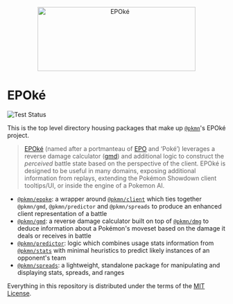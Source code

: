 <p align="center"><img alt="EPOké" width="364" height="148" src="https://pkmn.cc/EPOke.png" /></p>

# EPOké

![Test Status](https://github.com/pkmn/EPOke/workflows/Tests/badge.svg)

This is the top level directory housing packages that make up [`@pkmn`](https://pkmn.cc/@pkmn/)'s
EPOké project.

> [EPOké](https://pkmn.cc/epoke) (named after a portmanteau of
[EPO](https://en.wikipedia.org/wiki/Erythropoietin) and ‘Poké’) leverages a reverse damage
calculator ([gmd](gmd)) and additional logic to construct the *perceived* battle state based on the
perspective of the client. EPOké is designed to be useful in many domains, exposing additional
information from replays, extending the Pokémon Showdown client tooltips/UI, or inside the engine
of a Pokemon AI.

- [`@pkmn/epoke`](epoke): a wrapper around
  [`@pkmn/client`](https://github.com/pkmn/ps/tree/master/client) which ties together `@pkmn/gmd`,
  `@pkmn/predictor` and `@pkmn/spreads` to produce an enhanced client representation of a battle
- [`@pkmn/gmd`](gmd): a reverse damage calculator built on top of
  [`@pkmn/dmg`](https://github.com/pkmn/dmg) to deduce information about a Pokémon's moveset based
  on the damage it deals or receives in battle
- [`@pkmn/predictor`](predictor): logic which combines usage stats information from
  [`@pkmn/stats`](https://github.com/pkmn/stats) with minimal heuristics to predict likely instances
  of an opponent's team
- [`@pkmn/spreads`](spreads): a lightweight, standalone package for manipulating and displaying
  stats, spreads, and ranges

Everything in this repository is distributed under the terms of the [MIT License](LICENSE).
